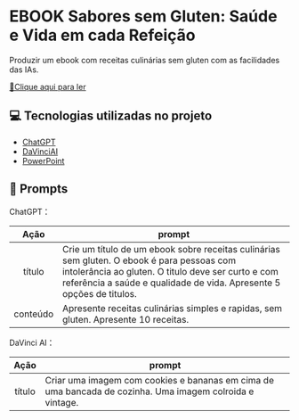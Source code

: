 # EBOOK Sabores sem Gluten: Saúde e Vida em cada Refeição

Produzir um ebook com receitas culinárias sem gluten com as facilidades das IAs.

<a href="https://github.com/felipeAguiarCode/prompts-recipe-to-create-a-ebook/blob/main/output/ebook%20-%20css%20jedi%20output.pdf" title="View PDF now"> 📕Clique aqui para ler</a>

## 💻 Tecnologias utilizadas no projeto

- [ChatGPT](https://chat.openai.com/) 
- [DaVinciAI](https://davinci.ai/)
- [PowerPoint](https://www.microsoft.com/en/microsoft-365/powerpoint)

## 🧠 Prompts


ChatGPT：

|   Ação   | prompt                                                                                                                                                                                                                                                                         |
| :------: | ------------------------------------------------------------------------------------------------------------------------------------------------------------------------------------------------------------------------------------------------------------------------------ |
|  título  | Crie um título de um ebook sobre receitas culinárias sem gluten. O ebook é para pessoas com intolerância ao gluten. O titulo deve ser curto e com referência a saúde e qualidade de vida. Apresente 5 opções de titulos.                                                      |
| conteúdo | Apresente receitas culinárias simples e rapidas, sem gluten. Apresente 10 receitas. |


DaVinci AI：

|  Ação  | prompt                                                                                 |
| :----: | -------------------------------------------------------------------------------------- |
| título | Criar uma imagem com cookies e bananas em cima de uma bancada de cozinha. Uma imagem colroida e vintage.|

